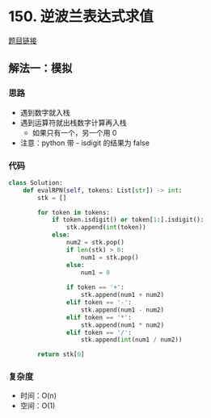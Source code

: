 # 150. 逆波兰表达式求值

[题目链接](https://leetcode.cn/problems/evaluate-reverse-polish-notation/description/)

## 解法一：模拟

### 思路

- 遇到数字就入栈
- 遇到运算符就出栈数字计算再入栈
  - 如果只有一个，另一个用 0
- 注意：python 带 - isdigit 的结果为 false

### 代码

```py
class Solution:
    def evalRPN(self, tokens: List[str]) -> int:
        stk = []

        for token in tokens:
            if token.isdigit() or token[1:].isdigit():
                stk.append(int(token))
            else:
                num2 = stk.pop()
                if len(stk) > 0:
                    num1 = stk.pop()
                else:
                    num1 = 0
    
                if token == '+':
                    stk.append(num1 + num2)                
                elif token == '-':
                    stk.append(num1 - num2)
                elif token == '*':
                    stk.append(num1 * num2)
                elif token == '/':
                    stk.append(int(num1 / num2))

        return stk[0]
```

### 复杂度

- 时间：O(n)
- 空间：O(1)
